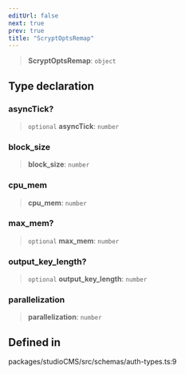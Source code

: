 ```yaml
---
editUrl: false
next: true
prev: true
title: "ScryptOptsRemap"
---
```


> **ScryptOptsRemap**: `object`

## Type declaration

### asyncTick?

> `optional` **asyncTick**: `number`

### block\_size

> **block\_size**: `number`

### cpu\_mem

> **cpu\_mem**: `number`

### max\_mem?

> `optional` **max\_mem**: `number`

### output\_key\_length?

> `optional` **output\_key\_length**: `number`

### parallelization

> **parallelization**: `number`

## Defined in

packages/studioCMS/src/schemas/auth-types.ts:9

